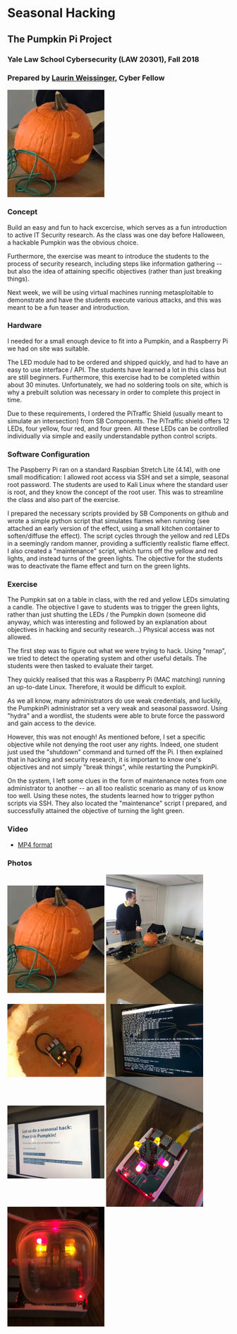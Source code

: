 # Seasonal Hacking
## The Pumpkin Pi Project
### Yale Law School Cybersecurity (LAW 20301), Fall 2018
### Prepared by [Laurin Weissinger](https://twitter.com/LB_W_), Cyber Fellow

<img src="/img/pumpkin_pi_06.jpg" width="220px" align="center" />

### Concept
Build an easy and fun to hack excercise, which serves as a fun introduction to active IT Security research. As the class was one day before Halloween, a hackable Pumpkin was the obvious choice.

Furthermore, the exercise was meant to introduce the students to the process of security research, including steps like information gathering -- but also the idea of attaining specific objectives (rather than just breaking things).

Next week, we will be using virtual machines running metasploitable to demonstrate and have the students execute various attacks, and this was meant to be a fun teaser and introduction.

### Hardware
I needed for a small enough device to fit into a Pumpkin, and a  Raspberry Pi we had on site was suitable.

The LED module had to be ordered and shipped quickly, and had to have an easy to use interface / API. The students have learned a lot in this class but are still beginners. Furthermore, this exercise had to be completed within about 30 minutes. Unfortunately, we had no soldering tools on site, which is why a prebuilt solution was necessary in order to complete this project in time.

Due to these requirements, I ordered the PiTraffic Shield (usually meant to simulate an intersection) from SB Components. The PiTraffic shield offers 12 LEDs, four yellow, four red, and four green. All these LEDs can be controlled individually via simple and easily understandable python control scripts.

### Software Configuration
The Paspberry Pi ran on a standard Raspbian Stretch Lite (4.14), with one small modification: I allowed root access via SSH and set a simple, seasonal root password. The students are used to Kali Linux where the standard user is root, and they know the concept of the root user. This was to streamline the class and also part of the exercise.

I prepared the necessary scripts provided by SB Components on github and wrote a simple python script that simulates flames when running (see attached an early version of the effect, using a small kitchen container to soften/diffuse the effect). The script cycles through the yellow and red LEDs in a seemingly random manner, providing a sufficiently realistic flame effect. I also created a "maintenance" script, which turns off the yellow and red lights, and instead turns of the green lights. The objective for the students was to deactivate the flame effect and turn on the green lights.

### Exercise
The Pumpkin sat on a table in class, with the red and yellow LEDs simulating a candle. The objective I gave to students was to trigger the green lights, rather than just shutting the LEDs / the Pumpkin down (someone did anyway, which was interesting and followed by an explanation about objectives in hacking and security research...) Physical access was not allowed.

The first step was to figure out what we were trying to hack. Using "nmap", we tried to detect the operating system and other useful details. The students were then tasked to evaluate their target.

They quickly realised that this was a Raspberry Pi (MAC matching) running an up-to-date Linux. Therefore, it would be difficult to exploit.

As we all know, many administrators do use weak credentials, and luckily, the PumpkinPi administrator set a very weak and seasonal password. Using "hydra" and a wordlist, the students were able to brute force the password and gain access to the device.

However, this was not enough! As mentioned before, I set a specific objective while not denying the root user any rights. Indeed, one student just used the "shutdown" command and turned off the Pi. I then explained that in hacking and security research, it is important to know one's objectives and not simply "break things", while restarting the PumpkinPi.

On the system, I left some clues in the form of maintenance notes from one administrator to another -- an all too realistic scenario as many of us know too well. Using these notes, the students learned how to trigger python scripts via SSH. They also located the "maintenance" script I prepared, and successfully attained the objective of turning the light green. 

### Video

* [MP4 format](pumpkin_pi.m4v)

### Photos

<img src="/img/pumpkin_pi_06.jpg" width="220px" align="center" />

<img src="/img/pumpkin_pi_01.jpg" width="220px" align="center" />

<img src="/img/pumpkin_pi_02.jpg" width="220px" align="center" />

<img src="/img/pumpkin_pi_03.jpg" width="220px" align="center" />

<img src="/img/pumpkin_pi_04.jpg" width="220px" align="center" />

<img src="/img/pumpkin_pi_05.jpg" width="220px" align="center" />

<img src="/img/pumpkin_pi_vid.png" width="220px" align="center" />
